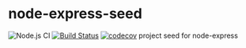 # node-express-seed 
![Node.js CI](https://github.com/tuev/node-express-seed/workflows/Node.js%20CI/badge.svg) [![Build Status](https://travis-ci.com/tuev/node-express-seed.svg?branch=master)](https://travis-ci.com/tuev/node-express-seed) [![codecov](https://codecov.io/gh/tuev/node-express-seed/branch/master/graph/badge.svg)](https://codecov.io/gh/tuev/node-express-seed)
project seed for node-express

